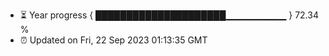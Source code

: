 - ⏳ Year progress { █████████████████████▁▁▁▁▁▁▁▁▁ } 72.34 %
- ⏰ Updated on Fri, 22 Sep 2023 01:13:35 GMT

